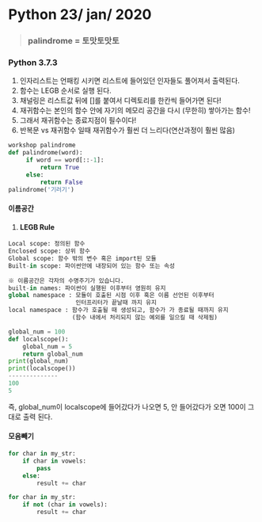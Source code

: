 # Python 23/ jan/ 2020

> ### palindrome = 토맛토맛토

### Python 3.7.3

1. 인자리스트는 언패킹 시키면 리스트에 들어있던 인자들도 풀어져서 출력된다.
2. 함수는 LEGB 순서로 실행 된다.
3. 채널링은 리스트값 뒤에 []를 붙여서 디렉토리를 한칸씩 들어가면 된다!
4. 재귀함수는 본인의 함수 안에 자기의 메모리 공간을 다시 (무한히) 쌓아가는 함수!
5. 그래서 재귀함수는 종료지점이 필수이다!
6. 반복문 vs 재귀함수 일때 재귀함수가 훨씬 더 느리다(연산과정이 훨씬 많음)





```python
workshop palindrome
def palindrome(word):
     if word == word[::-1]:
         return True
     else:
         return False
palindrome('기러기')
```

#### 이름공간

1. #### LEGB Rule

```python
Local scope: 정의된 함수
Enclosed scope: 상위 함수
Global scope: 함수 밖의 변수 혹은 import된 모듈
Built-in scope: 파이썬안에 내장되어 있는 함수 또는 속성
    
※ 이름공간은 각자의 수명주기가 있습니다.
built-in names: 파이썬이 실행된 이후부터 영원히 유지
global namespace : 모듈이 호출된 시점 이후 혹은 이름 선언된 이후부터
    			   인터프리터가 끝날때 까지 유지
local namespace : 함수가 호출될 때 생성되고, 함수가 가 종료될 때까지 유지
    			  (함수 내에서 처리되지 않는 예외를 일으킬 때 삭제됨)
```

```python
global_num = 100
def localscope():
    global_num = 5
    return global_num
print(global_num)
print(localscope())
--------------
100
5
```

즉, global_num이 localscope에 들어갔다가 나오면 5, 안 들어갔다가 오면 100이 그대로 출력 된다.

#### 모음빼기

```python
for char in my_str:
    if char in vowels:
        pass
    else:
        result += char
```

```python
for char in my_str:
    if not (char in vowels):
        result += char
```

